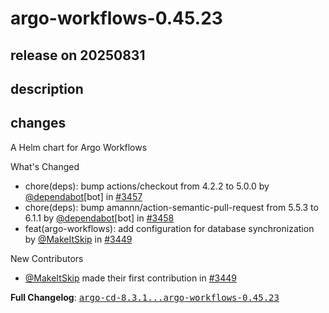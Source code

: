 # argo-workflows-0.45.23

## release on 20250831
## description
## changes
A Helm chart for Argo Workflows

What's Changed

* chore(deps): bump actions/checkout from 4.2.2 to 5.0.0 by <a class="user-mention notranslate" data-hovercard-type="organization" data-hovercard-url="/orgs/dependabot/hovercard" data-octo-click="hovercard-link-click" data-octo-dimensions="link_type:self" href="https://github.com/dependabot">@dependabot</a>[bot] in <a class="issue-link js-issue-link" data-error-text="Failed to load title" data-id="3368940583" data-permission-text="Title is private" data-url="https://github.com/argoproj/argo-helm/issues/3457" data-hovercard-type="pull_request" data-hovercard-url="/argoproj/argo-helm/pull/3457/hovercard" href="https://github.com/argoproj/argo-helm/pull/3457">#3457</a>
* chore(deps): bump amannn/action-semantic-pull-request from 5.5.3 to 6.1.1 by <a class="user-mention notranslate" data-hovercard-type="organization" data-hovercard-url="/orgs/dependabot/hovercard" data-octo-click="hovercard-link-click" data-octo-dimensions="link_type:self" href="https://github.com/dependabot">@dependabot</a>[bot] in <a class="issue-link js-issue-link" data-error-text="Failed to load title" data-id="3368941062" data-permission-text="Title is private" data-url="https://github.com/argoproj/argo-helm/issues/3458" data-hovercard-type="pull_request" data-hovercard-url="/argoproj/argo-helm/pull/3458/hovercard" href="https://github.com/argoproj/argo-helm/pull/3458">#3458</a>
* feat(argo-workflows): add configuration for database synchronization by <a class="user-mention notranslate" data-hovercard-type="user" data-hovercard-url="/users/MakeItSkip/hovercard" data-octo-click="hovercard-link-click" data-octo-dimensions="link_type:self" href="https://github.com/MakeItSkip">@MakeItSkip</a> in <a class="issue-link js-issue-link" data-error-text="Failed to load title" data-id="3351533717" data-permission-text="Title is private" data-url="https://github.com/argoproj/argo-helm/issues/3449" data-hovercard-type="pull_request" data-hovercard-url="/argoproj/argo-helm/pull/3449/hovercard" href="https://github.com/argoproj/argo-helm/pull/3449">#3449</a>

New Contributors

* <a class="user-mention notranslate" data-hovercard-type="user" data-hovercard-url="/users/MakeItSkip/hovercard" data-octo-click="hovercard-link-click" data-octo-dimensions="link_type:self" href="https://github.com/MakeItSkip">@MakeItSkip</a> made their first contribution in <a class="issue-link js-issue-link" data-error-text="Failed to load title" data-id="3351533717" data-permission-text="Title is private" data-url="https://github.com/argoproj/argo-helm/issues/3449" data-hovercard-type="pull_request" data-hovercard-url="/argoproj/argo-helm/pull/3449/hovercard" href="https://github.com/argoproj/argo-helm/pull/3449">#3449</a>

<strong>Full Changelog</strong>: <a class="commit-link" href="https://github.com/argoproj/argo-helm/compare/argo-cd-8.3.1...argo-workflows-0.45.23"><tt>argo-cd-8.3.1...argo-workflows-0.45.23</tt></a>

